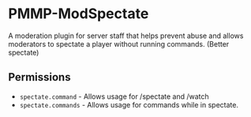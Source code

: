 # PMMP-ModSpectate
A moderation plugin for server staff that helps prevent abuse and allows moderators to spectate a player without running commands. (Better spectate)

## Permissions
- `spectate.command` - Allows usage for /spectate and /watch
- `spectate.commands` - Allows usage for commands while in spectate.
